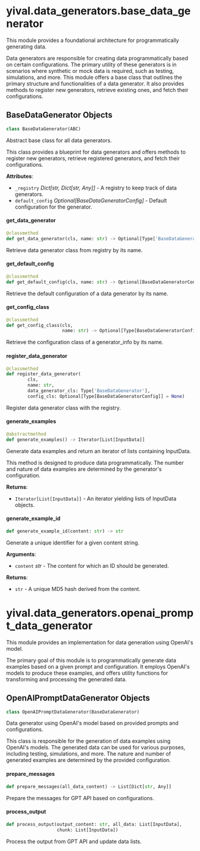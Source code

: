 <a id="yival.data_generators.base_data_generator"></a>

# yival.data\_generators.base\_data\_generator

This module provides a foundational architecture for programmatically
generating data.

Data generators are responsible for creating data programmatically based on
certain configurations.
The primary utility of these generators is in scenarios where synthetic or
mock data is required,
such as testing, simulations, and more. This module offers a base class that
outlines the primary
structure and functionalities of a data generator. It also provides methods to
register new
generators, retrieve existing ones, and fetch their configurations.

<a id="yival.data_generators.base_data_generator.BaseDataGenerator"></a>

## BaseDataGenerator Objects

```python
class BaseDataGenerator(ABC)
```

Abstract base class for all data generators.

This class provides a blueprint for data generators and offers methods to
register new generators,
retrieve registered generators, and fetch their configurations.

**Attributes**:

- `_registry` _Dict[str, Dict[str, Any]]_ - A registry to keep track of
  data generators.
- `default_config` _Optional[BaseDataGeneratorConfig]_ - Default
  configuration for the generator.

<a id="yival.data_generators.base_data_generator.BaseDataGenerator.get_data_generator"></a>

#### get\_data\_generator

```python
@classmethod
def get_data_generator(cls, name: str) -> Optional[Type['BaseDataGenerator']]
```

Retrieve data generator class from registry by its name.

<a id="yival.data_generators.base_data_generator.BaseDataGenerator.get_default_config"></a>

#### get\_default\_config

```python
@classmethod
def get_default_config(cls, name: str) -> Optional[BaseDataGeneratorConfig]
```

Retrieve the default configuration of a data generator by its
name.

<a id="yival.data_generators.base_data_generator.BaseDataGenerator.get_config_class"></a>

#### get\_config\_class

```python
@classmethod
def get_config_class(cls,
                     name: str) -> Optional[Type[BaseDataGeneratorConfig]]
```

Retrieve the configuration class of a generator_info by its name.

<a id="yival.data_generators.base_data_generator.BaseDataGenerator.register_data_generator"></a>

#### register\_data\_generator

```python
@classmethod
def register_data_generator(
        cls,
        name: str,
        data_generator_cls: Type['BaseDataGenerator'],
        config_cls: Optional[Type[BaseDataGeneratorConfig]] = None)
```

Register data generator class with the registry.

<a id="yival.data_generators.base_data_generator.BaseDataGenerator.generate_examples"></a>

#### generate\_examples

```python
@abstractmethod
def generate_examples() -> Iterator[List[InputData]]
```

Generate data examples and return an iterator of lists containing
InputData.

This method is designed to produce data programmatically. The number
and nature of data examples are determined by the generator's
configuration.

**Returns**:

- `Iterator[List[InputData]]` - An iterator yielding lists of InputData
  objects.

<a id="yival.data_generators.base_data_generator.BaseDataGenerator.generate_example_id"></a>

#### generate\_example\_id

```python
def generate_example_id(content: str) -> str
```

Generate a unique identifier for a given content string.

**Arguments**:

- `content` _str_ - The content for which an ID should be generated.
  

**Returns**:

- `str` - A unique MD5 hash derived from the content.

<a id="yival.data_generators.openai_prompt_data_generator"></a>

# yival.data\_generators.openai\_prompt\_data\_generator

This module provides an implementation for data generation using OpenAI's
model.

The primary goal of this module is to programmatically generate data examples
based on a given prompt and configuration. It employs OpenAI's models to
produce
these examples, and offers utility functions for transforming and processing
the generated data.

<a id="yival.data_generators.openai_prompt_data_generator.OpenAIPromptDataGenerator"></a>

## OpenAIPromptDataGenerator Objects

```python
class OpenAIPromptDataGenerator(BaseDataGenerator)
```

Data generator using OpenAI's model based on provided prompts and
configurations.

This class is responsible for the generation of data examples using
OpenAI's models.
The generated data can be used for various purposes, including testing,
simulations, and more. The nature and number of generated examples are
determined by the provided configuration.

<a id="yival.data_generators.openai_prompt_data_generator.OpenAIPromptDataGenerator.prepare_messages"></a>

#### prepare\_messages

```python
def prepare_messages(all_data_content) -> List[Dict[str, Any]]
```

Prepare the messages for GPT API based on configurations.

<a id="yival.data_generators.openai_prompt_data_generator.OpenAIPromptDataGenerator.process_output"></a>

#### process\_output

```python
def process_output(output_content: str, all_data: List[InputData],
                   chunk: List[InputData])
```

Process the output from GPT API and update data lists.


